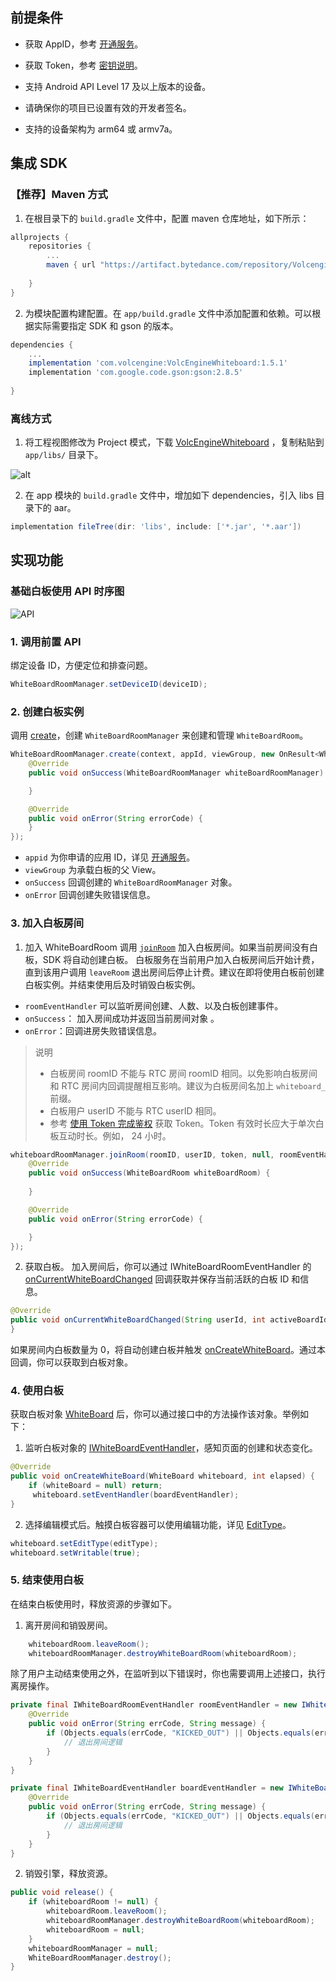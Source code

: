 ## 前提条件

- 获取 AppID，参考 [开通服务](69865)。 
	
- 获取 Token，参考 [密钥说明](70121)。

- 支持 Android API Level 17 及以上版本的设备。	

- 请确保你的项目已设置有效的开发者签名。

- 支持的设备架构为 arm64 或 armv7a。
	

## 集成 SDK

### 【推荐】Maven 方式
1. 在根目录下的 `build.gradle` 文件中，配置 maven 仓库地址，如下所示：
```groovy
allprojects {
    repositories {
        ...
        maven { url "https://artifact.bytedance.com/repository/Volcengine/" }
        
    }
}
```
2. 为模块配置构建配置。在 `app/build.gradle` 文件中添加配置和依赖。可以根据实际需要指定 SDK 和 gson 的版本。
```groovy
dependencies {
    ...
    implementation 'com.volcengine:VolcEngineWhiteboard:1.5.1'
    implementation 'com.google.code.gson:gson:2.8.5'
    
}
```
### 离线方式
1. 将工程视图修改为 Project 模式，下载 [VolcEngineWhiteboard](148386) ，复制粘贴到 `app/libs/` 目录下。	

![alt](https://portal.volccdn.com/obj/volcfe/cloud-universal-doc/upload_0996d6f12a6827846854d3b37fc7f750.png)


2. 在 app 模块的 `build.gradle` 文件中，增加如下 dependencies，引入 libs 目录下的 aar。

```groovy
implementation fileTree(dir: 'libs', include: ['*.jar', '*.aar'])
```

## 实现功能

### 基础白板使用 API 时序图

![API](https://portal.volccdn.com/obj/volcfe/cloud-universal-doc/upload_cb7da96e32846fe745fe2c4f271d1933.png)

### 1. 调用前置 API

绑定设备 ID，方便定位和排查问题。
```java
WhiteBoardRoomManager.setDeviceID(deviceID); 
```
### 2. 创建白板实例

调用 [create](131850.md#WhiteBoardRoomManager-create)，创建 `WhiteBoardRoomManager` 来创建和管理 `WhiteBoardRoom`。

```java
WhiteBoardRoomManager.create(context, appId, viewGroup, new OnResult<WhiteBoardRoomManager>() {
    @Override
    public void onSuccess(WhiteBoardRoomManager whiteBoardRoomManager) {

    }

    @Override
    public void onError(String errorCode) {
    }
});
```

- `appid` 为你申请的应用 ID，详见 [开通服务](69865)。
- `viewGroup` 为承载白板的父 View。
- `onSuccess` 回调创建的 `WhiteBoardRoomManager` 对象。
- `onError` 回调创建失败错误信息。
### 3. 加入白板房间
1. 加入 WhiteBoardRoom
调用 [`joinRoom`](131850.md#joinroom) 加入白板房间。如果当前房间没有白板，SDK 将自动创建白板。 
白板服务在当前用户加入白板房间后开始计费，直到该用户调用 `leaveRoom` 退出房间后停止计费。建议在即将使用白板前创建白板实例。并结束使用后及时销毁白板实例。

- `roomEventHandler` 可以监听房间创建、人数、以及白板创建事件。
- `onSuccess`： 加入房间成功并返回当前房间对象 。
- `onError`：回调进房失败错误信息。

> 说明
> - 白板房间 roomID 不能与 RTC 房间 roomID 相同。以免影响白板房间和 RTC 房间内回调提醒相互影响。建议为白板房间名加上 `whiteboard_` 前缀。
> - 白板用户 userID 不能与 RTC userID 相同。
> - 参考 [使用 Token 完成鉴权](70121) 获取 Token。Token 有效时长应大于单次白板互动时长。例如， 24 小时。


```java
whiteboardRoomManager.joinRoom(roomID, userID, token, null, roomEventHandler, new OnResult<WhiteBoardRoom>() {
    @Override
    public void onSuccess(WhiteBoardRoom whiteBoardRoom) {
  
    }

    @Override
    public void onError(String errorCode) {

    }
});
```

2. 获取白板。
加入房间后，你可以通过 IWhiteBoardRoomEventHandler 的 [onCurrentWhiteBoardChanged](131851.md#IWhiteBoardRoomEventHandler-oncurrentwhiteboardchanged) 回调获取并保存当前活跃的白板 ID 和信息。

```java
@Override
public void onCurrentWhiteBoardChanged(String userId, int activeBoardId, WhiteBoard whiteBoard) {
}
```

如果房间内白板数量为 0，将自动创建白板并触发 [onCreateWhiteBoard](131851.md#IWhiteBoardRoomEventHandler-oncreatewhiteboard)。通过本回调，你可以获取到白板对象。 

### 4. 使用白板

获取白板对象 [WhiteBoard](#whiteboard) 后，你可以通过接口中的方法操作该对象。举例如下：
1. 监听白板对象的 [IWhiteBoardEventHandler](131851.md#iwhiteboardeventhandler)，感知页面的创建和状态变化。

```java
@Override
public void onCreateWhiteBoard(WhiteBoard whiteboard, int elapsed) {
    if (whiteBoard = null) return;
     whiteboard.setEventHandler(boardEventHandler);
}
```

2. 选择编辑模式后。触摸白板容器可以使用编辑功能，详见 [EditType](131853.md#edittype)。

```java
whiteboard.setEditType(editType);
whiteboard.setWritable(true);
```

### 5. 结束使用白板

在结束白板使用时，释放资源的步骤如下。

1. 离开房间和销毁房间。

```java
    whiteboardRoom.leaveRoom();
    whiteboardRoomManager.destroyWhiteBoardRoom(whiteboardRoom);
```
除了用户主动结束使用之外，在监听到以下错误时，你也需要调用上述接口，执行离房操作。

```java
private final IWhiteBoardRoomEventHandler roomEventHandler = new IWhiteBoardRoomEventHandler() {
    @Override
    public void onError(String errCode, String message) {
        if (Objects.equals(errCode, "KICKED_OUT") || Objects.equals(errCode, "DUPLICATE_LOGIN") || Objects.equals(errCode, "INVALID_TOKEN")) {
            // 退出房间逻辑
        }
    }
}

private final IWhiteBoardEventHandler boardEventHandler = new IWhiteBoardEventHandler() {
    @Override
    public void onError(String errCode, String message) {
        if (Objects.equals(errCode, "KICKED_OUT") || Objects.equals(errCode, "DUPLICATE_LOGIN") || Objects.equals(errCode, "INVALID_TOKEN")) {
            // 退出房间逻辑
        }
    }
}
```

2. 销毁引擎，释放资源。

```java
public void release() {
    if (whiteboardRoom != null) {
        whiteboardRoom.leaveRoom();
        whiteboardRoomManager.destroyWhiteBoardRoom(whiteboardRoom);
        whiteboardRoom = null;
    }
    whiteboardRoomManager = null;
    WhiteBoardRoomManager.destroy();
}
```